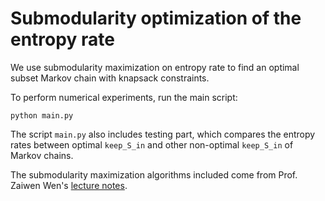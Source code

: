 # Submodularity optimization of the entropy rate

We use submodularity maximization on entropy rate to find an optimal subset Markov chain with knapsack constraints.

To perform numerical experiments, run the main script:
```
python main.py
```

The script `main.py` also includes testing part, which compares the entropy rates between optimal `keep_S_in` and other non-optimal `keep_S_in` of Markov chains.

The submodularity maximization algorithms included come from Prof. Zaiwen Wen's [lecture notes](http://faculty.bicmr.pku.edu.cn/~wenzw/bigdata/lect-submodular.pdf).
